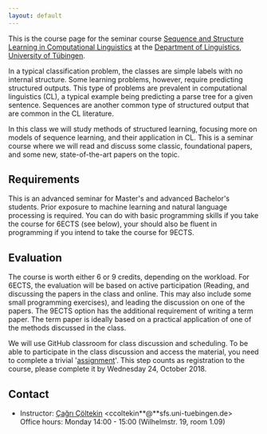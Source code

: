 ```yaml
---
layout: default
---
```


This is the course page
for the seminar course
[Sequence and Structure Learning in Computational Linguistics](https://SLiCL2018.github.io)
at the [Department of Linguistics](http://sfs.uni-tuebingen.de),
[University of Tübingen](http://uni-tuebingen.de).

In a typical classification problem, the classes are simple labels
with no internal structure. Some learning problems, however, require
predicting structured outputs. This type of problems are prevalent in
computational linguistics (CL), a typical example being predicting a
parse tree for a given sentence. Sequences are another common type of
structured output that are common in the CL literature.

In this class we will study methods of structured learning, focusing
more on models of sequence learning, and their application in CL. This
is a seminar course where we will read and discuss some classic,
foundational papers, and some new, state-of-the-art papers on the
topic.

## Requirements

This is an advanced seminar for Master's and advanced Bachelor's students.
Prior exposure to machine learning and natural language processing is required.
You can do with basic programming skills if you take the course for
6ECTS (see below), your should also be fluent in programming if you
intend to take the course for 9ECTS.


## Evaluation

The course is worth either 6 or 9 credits, 
depending on the workload.
For 6ECTS, the evaluation will be based on active participation
(Reading, and discussing the papers in the class and online.
This may also include some small programming exercises),
and leading the discussion on one of the papers.
The 9ECTS option has the additional requirement of writing a term paper.
The term paper is ideally based on a practical application of one of
the methods discussed in the class.

We will use GitHub classroom for class discussion and scheduling.
To be able to participate in the class discussion
and access the material, you need to complete a trivial '[assignment](https://classroom.github.com/a/l2K1gpoG)'.
This step counts as registration to the course,
please complete it by Wednesday 24, October 2018.

## Contact

- Instructor: [Çağrı Çöltekin](http://coltekin.net/cagri/)
    <ccoltekin**@**sfs.uni-tuebingen.de>  
    Office hours: Monday 14:00 - 15:00
    (Wilhelmstr. 19, room 1.09)
